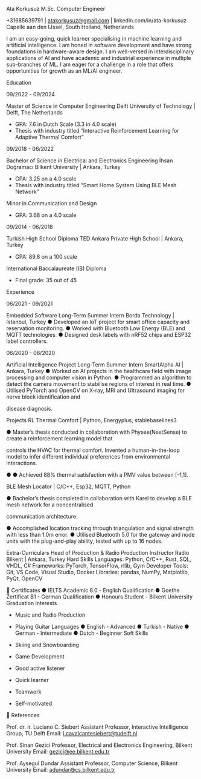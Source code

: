 Ata Korkusuz
M.Sc. Computer Engineer

+31685639791      |      atakorkusuz@gmail.com      |      linkedin.com/in/ata-korkusuz
Capelle aan den IJssel, South Holland, Netherlands

I  am  an  easy-going,  quick  learner  specialising  in  machine  learning  and  artificial
intelligence.  I  am  honed  in  software  development  and  have  strong  foundations  in
hardware-aware design. I am well-versed in interdisciplinary applications of AI and have
academic  and  industrial  experience  in  multiple  sub-branches  of  ML.  I  am  eager  for  a
challenge in a role that offers opportunities for growth as an ML/AI engineer.

 Education

09/2022 -
09/2024

Master of Science in Computer Engineering
Delft University of Technology | Delft, The Netherlands

-  GPA: 7.6 in Dutch Scale (3.3 in 4.0 scale)
-  Thesis with industry titled “Interactive Reinforcement Learning for Adaptive Thermal Comfort”

09/2018 -
06/2022

Bachelor of Science in Electrical and Electronics Engineering
İhsan Doğramacı Bilkent University | Ankara, Turkey

-  GPA: 3.25 on a 4.0 scale
-  Thesis with industry titled “Smart Home System Using BLE Mesh Network”

Minor in Communication and Design

-  GPA: 3.68 on a 4.0 scale

09/2014 -
06/2018

Turkish High School Diploma
TED Ankara Private High School | Ankara, Turkey

-  GPA: 89.8 on a 100 scale

International Baccalaureate (IB) Diploma

-  Final grade: 35 out of 45

 Experience

06/2021 -
09/2021

Embedded Software Long-Term Summer Intern
Borda Technology | Istanbul, Turkey
●  Developed an IoT project for smart office capacity and reservation monitoring.
●  Worked with Bluetooth Low Energy (BLE) and MQTT technologies.
●  Designed desk labels with nRF52 chips and ESP32 label controllers.

06/2020 -
08/2020

Artificial Intelligence Project Long-Term Summer Intern
SmartAlpha AI | Ankara, Turkey
●  Worked on AI projects in the healthcare field with image processing and computer vision in Python.
●  Programmed an algorithm to detect the camera movement to stabilise regions of interest in real time.
●  Utilised PyTorch and OpenCV on X-ray, MRI and Ultrasound imaging for nerve block identification and

disease diagnosis.

 Projects
RL Thermal Comfort | Python, Energyplus, stablebaselines3

●  Master’s thesis conducted in collaboration with Physee(NextSense) to create a reinforcement learning model that

controls the HVAC for thermal comfort.
Invented a human-in-the-loop model to infer different individual preferences from environmental interactions.

●
●  Achieved 88% thermal satisfaction with a PMV value between [-1,1].

BLE Mesh Locator | C/C++, Esp32, MQTT, Python

●  Bachelor’s thesis completed in collaboration with Karel to develop a BLE mesh network for a noncentralised

communication architecture.

●  Accomplished location tracking through triangulation and signal strength with less than 1.0m error.
●  Utilised Bluetooth 5.0 for the gateway and node units with the plug-and-play ability, tested with up to 16 nodes.

 Extra-Curriculars
Head of Production & Radio Production Instructor
Radio Bilkent | Ankara, Turkey
Hard Skills
Languages: Python, C/C++, Rust, SQL, VHDL, C#
Frameworks: PyTorch, TensorFlow, rllib, Gym
Developer Tools: Git, VS Code, Visual Studio, Docker
Libraries: pandas, NumPy, Matplotlib, PyQt, OpenCV

 Certificates
●  IELTS Academic 8.0 - English Qualification
●  Goethe Zertificat B1 - German Qualification
●  Honours Student -  Bilkent University Graduation
 Interests
- Music and Radio Production
- Playing Guitar
 Languages
●  English - Advanced
●  Turkish - Native
●  German - Intermediate
●  Dutch - Beginner
 Soft Skills

- Skiing and Snowboarding
- Game Development

- Good active listener
- Quick learner

- Teamwork
- Self-motivated

 References

Prof. dr. ir. Luciano C. Siebert
Assistant Professor, Interactive Intelligence Group, TU Delft
Email:  l.cavalcantesiebert@tudelft.nl

Prof. Sinan Gezici
Professor, Electrical and Electronics Engineering, Bilkent University
Email: gezici@ee.bilkent.edu.tr

Prof. Aysegul Dundar
Assistant Professor, Computer Science, Bilkent University
Email: adundar@cs.bilkent.edu.tr

